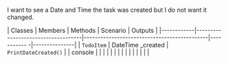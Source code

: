 I want to see a Date and Time the task was created but I do not want it changed. 

| Classes    | Members                            | Methods                                     | Scenario    | Outputs       |
|------------|------------------------------------|---------------------------------------------|----------- -|---------------|
| `TodoItem` | DateTime _created				  | `PrintDateCreated()`                        |             | console       |
|            |                                    |                                             |             |               |
|            |                                    |                                             |             |               |
|		     |    